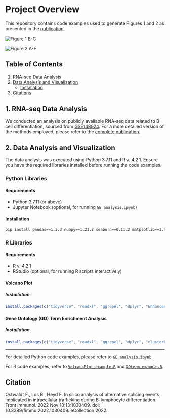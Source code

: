 # Project Overview

This repository contains code examples used to generate Figures 1 and 2 as presented in the [publication](https://www.frontiersin.org/articles/10.3389/fimmu.2022.1030409/full).

![Figure 1 B-C](https://www.frontiersin.org/files/Articles/1030409/fimmu-13-1030409-HTML-r1/image_m/fimmu-13-1030409-g001.jpg)

![Figure 2 A-F](https://www.frontiersin.org/files/Articles/1030409/fimmu-13-1030409-HTML-r1/image_m/fimmu-13-1030409-g002.jpg)

## Table of Contents
1. [RNA-seq Data Analysis](#1-rna-seq-data-analysis)
2. [Data Analysis and Visualization](#2-data-analysis-and-visualization)
   - [Installation](#installation)
3. [Citations](#citations)

## 1. RNA-seq Data Analysis

We conducted an analysis on publicly available RNA-seq data related to B cell differentiation, sourced from [GSE148924](https://www.ncbi.nlm.nih.gov/geo/query/acc.cgi?acc=GSE148924). For a more detailed version of the methods employed, please refer to the [complete publication](https://www.frontiersin.org/articles/10.3389/fimmu.2022.1030409/full).

## 2. Data Analysis and Visualization

The data analysis was executed using Python 3.7.11 and R v. 4.2.1. Ensure you have the required libraries installed before running the code examples.

### Python Libraries

#### Requirements

- Python 3.7.11 (or above)
- Jupyter Notebook (optional, for running `GE_analysis.ipynb`)

#### Installation

```bash
pip install pandas==1.3.3 numpy==1.21.2 seaborn==0.11.2 matplotlib==3.4.3 scikit-learn==0.24.2
```

### R Libraries

#### Requirements

- R v. 4.2.1
- RStudio (optional, for running R scripts interactively)

#### Volcano Plot

##### Installation

```R
install.packages(c("tidyverse", "readxl", "ggrepel", "dplyr", "EnhancedVolcano", "ggplot2", "cowplot"))
```

#### Gene Ontology (GO) Term Enrichment Analysis

##### Installation

```R
install.packages(c("tidyverse", "readxl", "ggrepel", "dplyr", "clusterProfiler", "org.Hs.eg.db", "AnnotationDbi", "ggplot2", "cowplot"))
```

---

For detailed Python code examples, please refer to [`GE_analysis.ipynb`](GE_analysis.ipynb).

For R code examples, refer to [`VolcanoPlot_example.R`](VolcanoPlot_example.R) and [`GOterm_example.R`](GOterm_example.R).

## Citation

Ostwaldt F., Los B., Heyd F. In silico analysis of alternative splicing events implicated in intracellular trafficking during B-lymphocyte differentiation. Front Immunol. 2022 Nov 10:13:1030409. doi: 10.3389/fimmu.2022.1030409. eCollection 2022.
```

